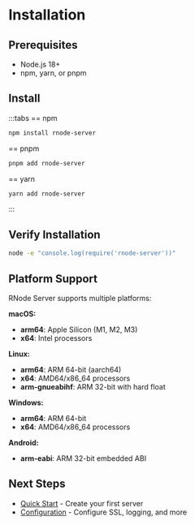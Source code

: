 # Installation

## Prerequisites

- Node.js 18+ 
- npm, yarn, or pnpm

## Install

:::tabs
== npm
```bash
npm install rnode-server
```

== pnpm
```bash
pnpm add rnode-server
```

== yarn
```bash
yarn add rnode-server
```
:::

## Verify Installation

```bash
node -e "console.log(require('rnode-server'))"
```

## Platform Support

RNode Server supports multiple platforms:

**macOS:**
- **arm64**: Apple Silicon (M1, M2, M3)
- **x64**: Intel processors

**Linux:**
- **arm64**: ARM 64-bit (aarch64)
- **x64**: AMD64/x86_64 processors
- **arm-gnueabihf**: ARM 32-bit with hard float

**Windows:**
- **arm64**: ARM 64-bit
- **x64**: AMD64/x86_64 processors

**Android:**
- **arm-eabi**: ARM 32-bit embedded ABI

## Next Steps

- [Quick Start](./quick-start.md) - Create your first server
- [Configuration](./configuration.md) - Configure SSL, logging, and more
